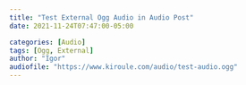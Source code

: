 ```yaml
---
title: "Test External Ogg Audio in Audio Post"
date: 2021-11-24T07:47:00-05:00

categories: [Audio]
tags: [Ogg, External]
author: "Igor"
audiofile: "https://www.kiroule.com/audio/test-audio.ogg"
---
```


